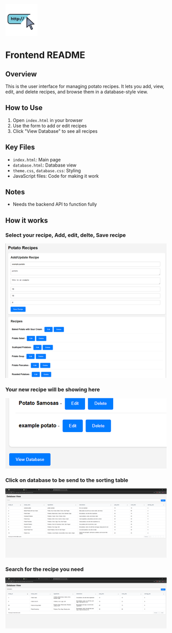 ![alt text](image-4.png)
# Frontend README

## Overview

This is the user interface for managing potato recipes. It lets you add, view, edit, and delete recipes, and browse them in a database-style view.

## How to Use

1.  Open `index.html` in your browser
2.  Use the form to add or edit recipes
3.  Click "View Database" to see all recipes

## Key Files

* `index.html`: Main page
* `database.html`: Database view
* `theme.css`, `database.css`: Styling
* JavaScript files: Code for making it work

## Notes

* Needs the backend API to function fully

## How it works

### Select your recipe, Add, edit, delte, Save recipe

![alt text](<Screenshot 2025-03-17 225529-1.png>)

### Your new recipe will be showing here

![alt text](<Screenshot 2025-03-17 225544.png>)

### Click on database to be send to the sorting table
![alt text](<Screenshot 2025-03-17 225620-2.png>)

### Search for the recipe you need
![alt text](<Screenshot 2025-03-17 225827.png>)
